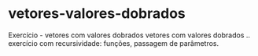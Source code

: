 # vetores-valores-dobrados
Exercício - vetores com valores dobrados
vetores com valores dobrados .. exercício com recursividade: funções, passagem de parâmetros.
